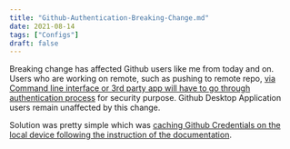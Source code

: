 ```yaml
---
title: "Github-Authentication-Breaking-Change.md"
date: 2021-08-14
tags: ["Configs"]
draft: false
---
```


Breaking change has affected Github users like me from today and on. Users who are working on remote, such as pushing to remote repo, [via Command line interface or 3rd party app will have to go through authentication process](https://github.blog/2020-12-15-token-authentication-requirements-for-git-operations/) for security purpose. Github Desktop Application users remain unaffected by this change.

Solution was pretty simple which was [caching Github Credentials on the local device following the instruction of the documentation](https://docs.github.com/en/get-started/getting-started-with-git/caching-your-github-credentials-in-git).
